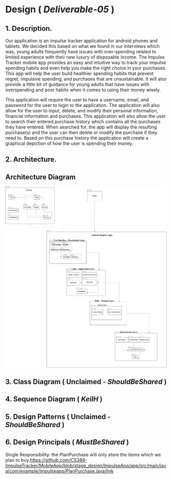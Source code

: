 # Design ( *Deliverable-05* )

## 1. Description.
Our application is an impulse tracker application for android phones and tablets. We decided this based on what we found in our interviews which was, young adults frequently have issues with over-spending related to limited experience with their new luxury of disposable income. The Impulse Tracker mobile app provides an easy and intuitive way to track your impulse spending habits and even help you make the right choice in your purchases. This app will help the user build healthier spending habits that prevent regret, impulsive spending, and purchases that are unsustainable. It will also provide a little bit of guidance for young adults that have issues with overspending and poor habits when it comes to using their money wisely.

This application will require the user to have a username, email, and password for the user to login to the application. The application will also allow for the user to input, delete, and modify their personal information, financial information and purchases. This application will also allow the user to search their entered purchase history which contains all the purchases they have entered. When searched for, the app will display the resulting purchase(s) and the user can then delete or modify the purchase if they need to. Based on this purchase history the application will create a graphical depiction of how the user is spending their money.


## 2. Architecture.
  ## Architecture Diagram
  ![Architecture Diagram](./img/Architecture.png)

## 3. Class Diagram ( __Unclaimed__ - _ShouldBeShared_ )

## 4. Sequence Diagram ( _KeilH_ )

## 5. Design Patterns ( __Unclaimed__ - _ShouldBeShared_ )

## 6. Design Principals ( _MustBeShared_ )
Single Responsibility: the PlanPurchase will only store the items which we plan to buy.https://github.com/CS386-ImpulseTracker/MobileApp/blob/stage_design/ImpulseApp/app/src/main/java/com/example/impulseapp/PlanPurchase.java/link
